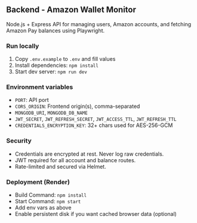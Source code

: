 ## Backend - Amazon Wallet Monitor

Node.js + Express API for managing users, Amazon accounts, and fetching Amazon Pay balances using Playwright.

### Run locally

1. Copy `.env.example` to `.env` and fill values
2. Install dependencies: `npm install`
3. Start dev server: `npm run dev`

### Environment variables

- `PORT`: API port
- `CORS_ORIGIN`: Frontend origin(s), comma-separated
- `MONGODB_URI`, `MONGODB_DB_NAME`
- `JWT_SECRET`, `JWT_REFRESH_SECRET`, `JWT_ACCESS_TTL`, `JWT_REFRESH_TTL`
- `CREDENTIALS_ENCRYPTION_KEY`: 32+ chars used for AES-256-GCM

### Security

- Credentials are encrypted at rest. Never log raw credentials.
- JWT required for all account and balance routes.
- Rate-limited and secured via Helmet.

### Deployment (Render)

- Build Command: `npm install`
- Start Command: `npm start`
- Add env vars as above
- Enable persistent disk if you want cached browser data (optional)

